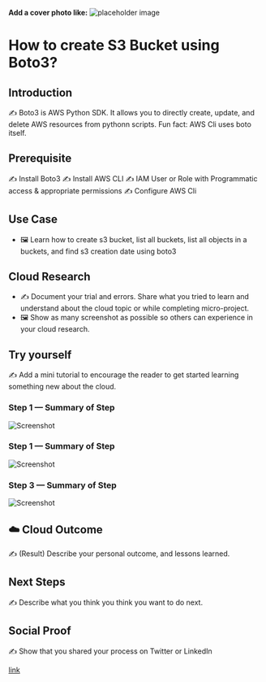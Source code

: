 **Add a cover photo like:**
![placeholder image](https://via.placeholder.com/1200x600)

# How to create S3 Bucket using Boto3?

## Introduction

✍️ Boto3 is AWS Python SDK. It allows you to directly create, update, and delete AWS resources from pythonn scripts. Fun fact: AWS Cli uses boto itself. 

## Prerequisite

✍️ Install Boto3
✍️ Install AWS CLI
✍️ IAM User or Role with Programmatic access & appropriate permissions
✍️ Configure AWS Cli 

## Use Case

- 🖼️ Learn how to create s3 bucket, list all buckets, list all objects in a buckets, and find s3 creation date using boto3

## Cloud Research

- ✍️ Document your trial and errors. Share what you tried to learn and understand about the cloud topic or while completing micro-project.
- 🖼️ Show as many screenshot as possible so others can experience in your cloud research.

## Try yourself

✍️ Add a mini tutorial to encourage the reader to get started learning something new about the cloud.

### Step 1 — Summary of Step

![Screenshot](https://via.placeholder.com/500x300)

### Step 1 — Summary of Step

![Screenshot](https://via.placeholder.com/500x300)

### Step 3 — Summary of Step

![Screenshot](https://via.placeholder.com/500x300)

## ☁️ Cloud Outcome

✍️ (Result) Describe your personal outcome, and lessons learned.

## Next Steps

✍️ Describe what you think you think you want to do next.

## Social Proof

✍️ Show that you shared your process on Twitter or LinkedIn

[link](link)
